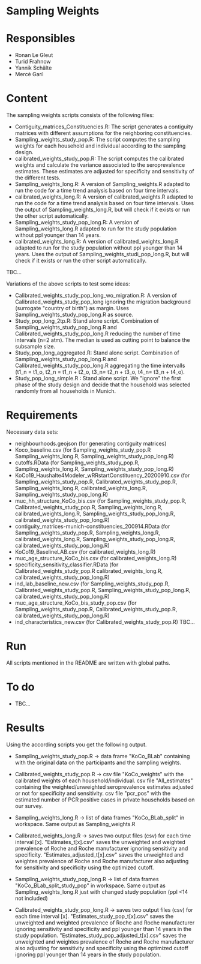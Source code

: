# Sampling Weights

# Responsibles

* Ronan Le Gleut
* Turid Frahnow
* Yannik Schälte
* Mercè Garí

# Content

The sampling weights scripts consists of the following files:

* Contiguity_matrices_Constituencies.R: The script generates a contiguity matrices with different assumptions for the neighboring constituencies.
* Sampling_weights_study_pop.R: The script computes the sampling weights for each household and individual according to the sampling design.
* calibrated_weights_study_pop.R: The script computes the calibrated weights and calculate the variance associated to the seroprevalence estimates. These estimates are adjusted for specificity and sensitivity of the different tests.
* Sampling_weights_long.R: A version of Sampling_weights.R adapted to run the code for a time trend analysis based on four time intervals.
* calibrated_weights_long.R: A version of calibrated_weights.R adapted to run the code for a time trend analysis based on four time intervals. Uses the output of Sampling_weights_long.R, but will check if it exists or run the other script automatically.
* Sampling_weights_study_pop_long.R: A version of Sampling_weights_long.R adapted to run for the study population without ppl younger than 14 years.
* calibrated_weights_long.R: A version of calibrated_weights_long.R adapted to run for the study population without ppl younger than 14 years. Uses the output of Sampling_weights_studi_pop_long.R, but will check if it exists or run the other script automatically.

TBC...

Variations of the above scripts to test some ideas:

* Calibrated_weights_study_pop_long_wo_migration.R: A version of Calibrated_weights_study_pop_long ignoring the migration background (surrogate "country of birth") as margin. Uses Sampling_weights_study_pop_long.R as source.
* Study_pop_long_2tp.R: Stand alone script. Combination of Sampling_weights_study_pop_long.R and Calibrated_weights_study_pop_long.R reducing the number of time intervals (n=2 atm). The median is used as cutting point to balance the subsample size. 
* Study_pop_long_aggregated.R: Stand alone script. Combination of Sampling_weights_study_pop_long.R and Calibrated_weights_study_pop_long.R aggregating the time intervalls (t1_n = t1_o, t2_n = t1_n + t2_o, t3_n= t2_n + t3_o, t4_n= t3_n + t4_o).
* Study_pop_long_simple.R : Stand alone script. We "ignore" the first phase of the study design and decide that the household was selected randomly from all households in Munich.

# Requirements

Necessary data sets: 

* neighbourhoods.geojson (for generating contiguity matrices)
* Koco_baseline.csv (for Sampling_weights_study_pop.R Sampling_weights_long.R, Sampling_weights_study_pop_long.R)
* cutoffs.RData (for Sampling_weights_study_pop.R, Sampling_weights_long.R, Sampling_weights_study_pop_long.R)
* KoCo19_Haushalte4Modeler_wRRstartConstituency_20200910.csv (for Sampling_weights_study_pop.R, Calibrated_weights_study_pop.R, Sampling_weights_long.R, calibrated_weights_long.R, Sampling_weights_study_pop_long.R)
* muc_hh_structure_KoCo_bis.csv (for Sampling_weights_study_pop.R, Calibrated_weights_study_pop.R, Sampling_weights_long.R, calibrated_weights_long.R, Sampling_weights_study_pop_long.R, calibrated_weights_study_pop_long.R)
* contiguity_matrices-munich-constituencies_200914.RData (for Sampling_weights_study_pop.R, Sampling_weights_long.R, calibrated_weights_long.R, Sampling_weights_study_pop_long.R, calibrated_weights_study_pop_long.R)
* KoCo19_BaselineLAB.csv (for calibrated_weights_long.R)
* muc_age_structure_KoCo_bis.csv (for calibrated_weights_long.R)
* specificity_sensitivity_classifier.RData (for Calibrated_weights_study_pop.R calibrated_weights_long.R, calibrated_weights_study_pop_long.R)
* ind_lab_baseline_new.csv (for Sampling_weights_study_pop.R, Calibrated_weights_study_pop.R, Sampling_weights_study_pop_long.R, calibrated_weights_study_pop_long.R)
* muc_age_structure_KoCo_bis_study_pop.csv (for Sampling_weights_study_pop.R, Calibrated_weights_study_pop.R, calibrated_weights_study_pop_long.R)
* ind_characteristics_new.csv (for Calibrated_weights_study_pop.R)
TBC...

# Run

All scripts mentioned in the README are written with global paths.

# To do
* TBC...

# Results
Using the according scripts you get the following output.

* Sampling_weights_study_pop.R -> data frame "KoCo_BLab" containing with the original data on the participants and the sampling weights.
* Calibrated_weights_study_pop.R -> csv file "KoCo_weights" with the calibrated weights of each household/individual. csv file "All_estimates" containing the weighted/unweighted seroprevalence estimates adjusted or not for specificity and sensitivity. csv file "pcr_pos" with the estimated number of PCR positive cases in private households based on our survey.

* Sampling_weights_long.R -> list of data frames "KoCo_BLab_split" in workspace. Same output as Sampling_weights.R
* Calibrated_weights_long.R -> saves two output files (csv) for each time interval [x]. "Estimates_t[x].csv" saves the unweighted and weighted prevalence of Roche and Roche manufacturer ignoring sensitivity and specificity. "Estimates_adjusted_t[x].csv" saves the unweighted and weightes prevalence of Roche and Roche manufacturer also adjusting for sensitivity and specificity using the optimized cutoff.

* Sampling_weights_study_pop_long.R -> list of data frames "KoCo_BLab_split_study_pop" in workspace. Same output as Sampling_weights_long.R just with changed study population (ppl <14 not included)
* Calibrated_weights_study_pop_long.R -> saves two output files (csv) for each time interval [x]. "Estimates_study_pop_t[x].csv" saves the unweighted and weighted prevalence of Roche and Roche manufacturer ignoring sensitivity and specificity and ppl younger than 14 years in the study population. "Estimates_study_pop_adjusted_t[x].csv" saves the unweighted and weightes prevalence of Roche and Roche manufacturer also adjusting for sensitivity and specificity using the optimized cutoff ignoring ppl younger than 14 years in the study population.
